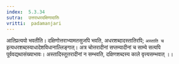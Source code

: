 ```yaml
---
index:  5.3.34
sutra:  उत्तराधरदक्षिणादातिः
vritti:  padamanjari
---
```


आतिप्रत्ययो भवतीति। दक्षिणोत्तराभ्यामतसुजपि भवति, अधरशब्दादस्तातिरपि; `अस्ताति च` इत्यधरशब्दस्याधादेशविधानाल्लिङ्गात्। अत्र चोत्तरादीनां सप्तम्यादीनां च साम्ये सत्यपि पूर्ववद्यथासंख्याभावः। अस्तादिस्तूत्तरादीनां न सम्भवति, दक्षिणशब्दस्य काले वृत्त्यसम्भवात् ।।

